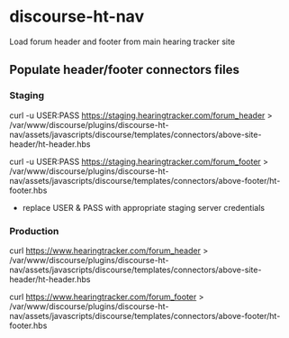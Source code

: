 # discourse-ht-nav
Load forum header and footer from main hearing tracker site

## Populate header/footer connectors files
### Staging
curl -u USER:PASS https://staging.hearingtracker.com/forum_header > /var/www/discourse/plugins/discourse-ht-nav/assets/javascripts/discourse/templates/connectors/above-site-header/ht-header.hbs

curl -u USER:PASS https://staging.hearingtracker.com/forum_footer > /var/www/discourse/plugins/discourse-ht-nav/assets/javascripts/discourse/templates/connectors/above-footer/ht-footer.hbs

* replace USER & PASS with appropriate staging server credentials

### Production
curl https://www.hearingtracker.com/forum_header > /var/www/discourse/plugins/discourse-ht-nav/assets/javascripts/discourse/templates/connectors/above-site-header/ht-header.hbs

curl https://www.hearingtracker.com/forum_footer > /var/www/discourse/plugins/discourse-ht-nav/assets/javascripts/discourse/templates/connectors/above-footer/ht-footer.hbs
